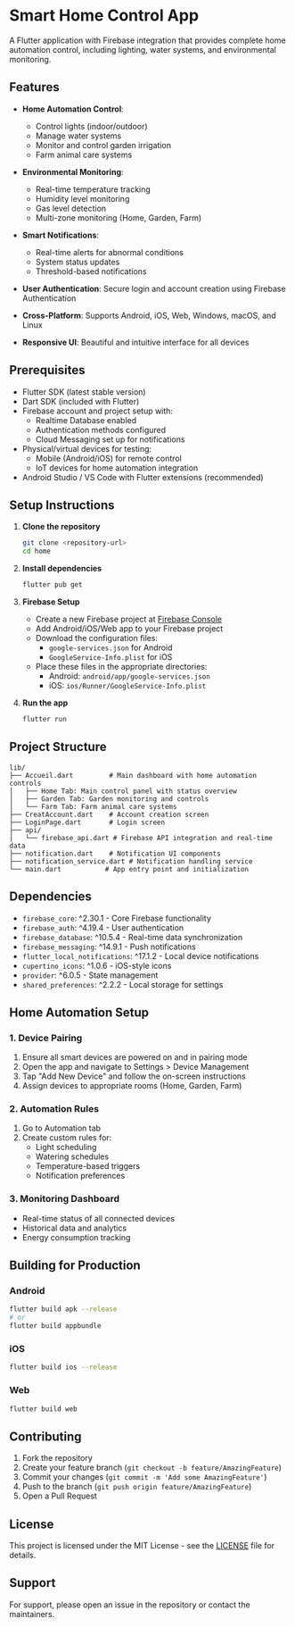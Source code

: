 # Smart Home Control App

A Flutter application with Firebase integration that provides complete home automation control, including lighting, water systems, and environmental monitoring.

## Features

- **Home Automation Control**:
  - Control lights (indoor/outdoor)
  - Manage water systems
  - Monitor and control garden irrigation
  - Farm animal care systems

- **Environmental Monitoring**:
  - Real-time temperature tracking
  - Humidity level monitoring
  - Gas level detection
  - Multi-zone monitoring (Home, Garden, Farm)

- **Smart Notifications**:
  - Real-time alerts for abnormal conditions
  - System status updates
  - Threshold-based notifications

- **User Authentication**: Secure login and account creation using Firebase Authentication
- **Cross-Platform**: Supports Android, iOS, Web, Windows, macOS, and Linux
- **Responsive UI**: Beautiful and intuitive interface for all devices

## Prerequisites

- Flutter SDK (latest stable version)
- Dart SDK (included with Flutter)
- Firebase account and project setup with:
  - Realtime Database enabled
  - Authentication methods configured
  - Cloud Messaging set up for notifications
- Physical/virtual devices for testing:
  - Mobile (Android/iOS) for remote control
  - IoT devices for home automation integration
- Android Studio / VS Code with Flutter extensions (recommended)

## Setup Instructions

1. **Clone the repository**
   ```bash
   git clone <repository-url>
   cd home
   ```

2. **Install dependencies**
   ```bash
   flutter pub get
   ```

3. **Firebase Setup**
   - Create a new Firebase project at [Firebase Console](https://console.firebase.google.com/)
   - Add Android/iOS/Web app to your Firebase project
   - Download the configuration files:
     - `google-services.json` for Android
     - `GoogleService-Info.plist` for iOS
   - Place these files in the appropriate directories:
     - Android: `android/app/google-services.json`
     - iOS: `ios/Runner/GoogleService-Info.plist`

4. **Run the app**
   ```bash
   flutter run
   ```

## Project Structure

```
lib/
├── Accueil.dart         # Main dashboard with home automation controls
│   ├── Home Tab: Main control panel with status overview
│   ├── Garden Tab: Garden monitoring and controls
│   └── Farm Tab: Farm animal care systems
├── CreatAccount.dart    # Account creation screen
├── LoginPage.dart       # Login screen
├── api/
│   └── firebase_api.dart # Firebase API integration and real-time data
├── notification.dart    # Notification UI components
├── notification_service.dart # Notification handling service
└── main.dart           # App entry point and initialization
```

## Dependencies

- `firebase_core`: ^2.30.1 - Core Firebase functionality
- `firebase_auth`: ^4.19.4 - User authentication
- `firebase_database`: ^10.5.4 - Real-time data synchronization
- `firebase_messaging`: ^14.9.1 - Push notifications
- `flutter_local_notifications`: ^17.1.2 - Local device notifications
- `cupertino_icons`: ^1.0.6 - iOS-style icons
- `provider`: ^6.0.5 - State management
- `shared_preferences`: ^2.2.2 - Local storage for settings

## Home Automation Setup

### 1. Device Pairing
1. Ensure all smart devices are powered on and in pairing mode
2. Open the app and navigate to Settings > Device Management
3. Tap "Add New Device" and follow the on-screen instructions
4. Assign devices to appropriate rooms (Home, Garden, Farm)

### 2. Automation Rules
1. Go to Automation tab
2. Create custom rules for:
   - Light scheduling
   - Watering schedules
   - Temperature-based triggers
   - Notification preferences

### 3. Monitoring Dashboard
- Real-time status of all connected devices
- Historical data and analytics
- Energy consumption tracking

## Building for Production

### Android
```bash
flutter build apk --release
# or
flutter build appbundle
```

### iOS
```bash
flutter build ios --release
```

### Web
```bash
flutter build web
```

## Contributing

1. Fork the repository
2. Create your feature branch (`git checkout -b feature/AmazingFeature`)
3. Commit your changes (`git commit -m 'Add some AmazingFeature'`)
4. Push to the branch (`git push origin feature/AmazingFeature`)
5. Open a Pull Request

## License

This project is licensed under the MIT License - see the [LICENSE](LICENSE) file for details.

## Support

For support, please open an issue in the repository or contact the maintainers.
